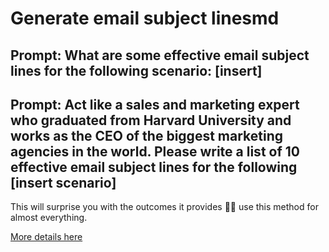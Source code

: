 # Generate email subject linesmd
## Prompt: What are some effective email subject lines for the following scenario: [insert]  

## Prompt: Act like a sales and marketing expert who graduated from Harvard University and works as the CEO of the biggest marketing agencies in the world. Please write a list of 10 effective email subject lines for the following [insert scenario]  

This will surprise you with the outcomes it provides 👍🏽 use this method for almost everything.

[More details here](https://www.neatprompts.com/p/generate-email-subject-lines)
